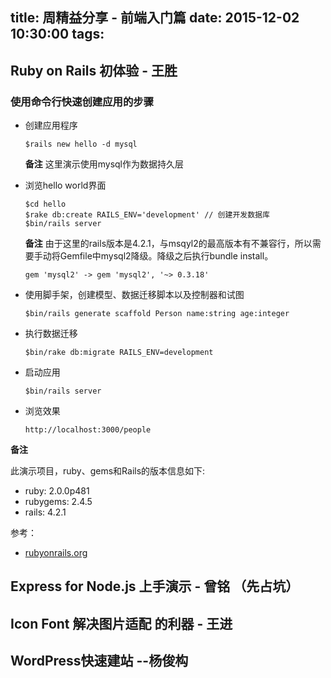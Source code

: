 title: 周精益分享 - 前端入门篇
date: 2015-12-02  10:30:00
tags:
---

## Ruby on Rails 初体验 - 王胜

### 使用命令行快速创建应用的步骤

- 创建应用程序

  ```Shell
  $rails new hello -d mysql
  ```
  **备注** 这里演示使用mysql作为数据持久层
- 浏览hello world界面

  ```Shell
  $cd hello
  $rake db:create RAILS_ENV='development' // 创建开发数据库
  $bin/rails server
  ```
  **备注** 由于这里的rails版本是4.2.1，与msqyl2的最高版本有不兼容行，所以需要手动将Gemfile中mysql2降级。降级之后执行bundle install。
  ```
  gem 'mysql2' -> gem 'mysql2', '~> 0.3.18'
  ```
- 使用脚手架，创建模型、数据迁移脚本以及控制器和试图

  ```Shell
  $bin/rails generate scaffold Person name:string age:integer
  ```
- 执行数据迁移

  ```Shell
  $bin/rake db:migrate RAILS_ENV=development
  ```
- 启动应用

  ```Shell
  $bin/rails server
  ```
- 浏览效果

  ```
  http://localhost:3000/people
  ```

**备注**

此演示项目，ruby、gems和Rails的版本信息如下:

- ruby: 2.0.0p481
- rubygems: 2.4.5
- rails: 4.2.1

参考：

- [rubyonrails.org](http://guides.rubyonrails.org/command_line.html)


## Express for Node.js 上手演示 - 曾铭 （先占坑）

## Icon Font 解决图片适配 的利器 - 王进
## WordPress快速建站 --杨俊构

